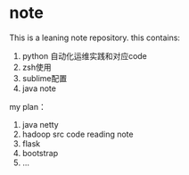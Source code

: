 # note
This is a leaning note repository.
this contains:
  1. python 自动化运维实践和对应code
  2. zsh使用
  3. sublime配置
  4. java note

my plan：
  1.  java netty
  2.  hadoop src code reading note
  3.  flask
  4.  bootstrap
  5.  ...
